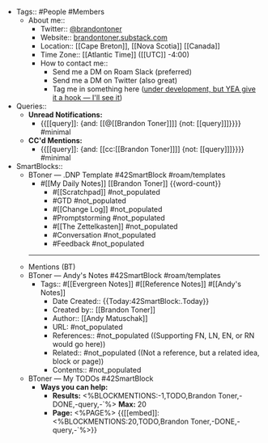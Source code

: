 - Tags:: #People #Members
    - About me::
        - Twitter:: [@brandontoner](https://twitter.com/brandontoner)
        - Website:: [brandontoner.substack.com](https://t.co/PQwCMbPZwT?amp=1)
        - Location:: [[Cape Breton]], [[Nova Scotia]] [[Canada]]
        - Time Zone:: [[Atlantic Time]] ([[UTC]] -4:00)
        - How to contact me:: 
            - Send me a DM on Roam Slack (preferred)
            - Send me a DM on Twitter (also great)
            - Tag me in something here ([under development, but YEA give it a hook — I'll see it]([[Chat]]))
- Queries::
    - **Unread Notifications:**
        - {{[[query]]: {and: [[@[[Brandon Toner]]]] {not: [[query]]]}}}} #minimal
    - **CC'd Mentions:**
        - {{[[query]]: {and: [[cc:[[Brandon Toner]]]] {not: [[query]]]}}}} #minimal
- SmartBlocks::
    - BToner — .DNP Template #42SmartBlock #roam/templates 
        - #[[My Daily Notes]] [[Brandon Toner]] {{word-count}}
            - #[[Scratchpad]] #not_populated
            - #GTD #not_populated
            - #[[Change Log]] #not_populated
            - #Promptstorming #not_populated
            - #[[The Zettelkasten]] #not_populated
            - #Conversation #not_populated
            - #Feedback  #not_populated
        - ---
    - Mentions (BT)
    - BToner — Andy's Notes #42SmartBlock #roam/templates
        - Tags:: #[[Evergreen Notes]] #[[Reference Notes]] #[[Andy's Notes]]
            - Date Created:: {{Today:42SmartBlock:.Today}}
            - Created by:: [[Brandon Toner]]
            - Author:: [[Andy Matuschak]]
            - URL: #not_populated
            - References:: #not_populated ((Supporting FN, LN, EN, or RN would go here))
            - Related:: #not_populated ((Not a reference, but a related idea, block or page))
            - Contents:: #not_populated
    - BToner — My TODOs #42SmartBlock
        - **Ways you can help:**
            - **Results:** <%BLOCKMENTIONS:-1,TODO,Brandon Toner,-DONE,-query,-`%> **Max:** 20
            - **Page:** <%PAGE%>
{{[[embed]]: <%BLOCKMENTIONS:20,TODO,Brandon Toner,-DONE,-query,-`%>}}
